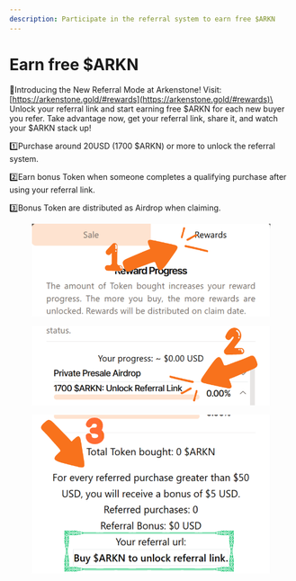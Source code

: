 ```yaml
---
description: Participate in the referral system to earn free $ARKN
---
```


# Earn free $ARKN

🌟Introducing the New Referral Mode at Arkenstone!  Visit: [https://arkenstone.gold/#rewards](https://arkenstone.gold/#rewards)\
Unlock your referral link and start earning free $ARKN for each new buyer you refer. Take advantage now, get your referral link, share it, and watch your $ARKN stack up!&#x20;

1️⃣Purchase around 20USD (1700 $ARKN) or more to unlock the referral system.&#x20;

2️⃣Earn bonus Token when someone completes a qualifying purchase after using your referral link.&#x20;

3️⃣Bonus Token are distributed as Airdrop when claiming.

<figure><img src="../.gitbook/assets/referral_locked2_steps_v3_1.png" alt=""><figcaption></figcaption></figure>

<figure><img src="../.gitbook/assets/referral_locked2_steps_v3_2.png" alt=""><figcaption></figcaption></figure>

<figure><img src="../.gitbook/assets/referral_locked2_steps_v3_3.png" alt=""><figcaption></figcaption></figure>
